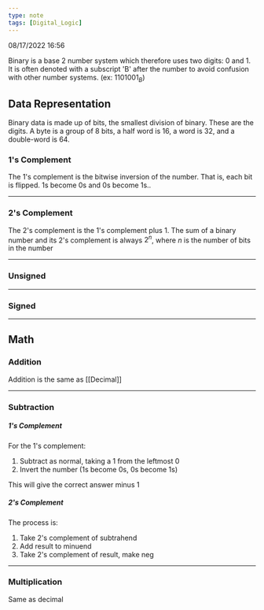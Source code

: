 ```yaml
---
type: note
tags: [Digital_Logic]
---
```

08/17/2022 16:56

  

Binary is a base 2 number system which therefore uses two digits: $0$ and $1$. It is often denoted with a subscript 'B' after the number to avoid confusion with other number systems. (ex: $1101001_B$)

## Data Representation
Binary data is made up of bits, the smallest division of binary. These are the digits. A byte is a group of 8 bits, a half word is 16, a word is 32, and a double-word is 64.

### 1's Complement
The 1's complement is the bitwise inversion of the number. That is, each bit is flipped. 1s become 0s and 0s become 1s..

---
### 2's Complement
The 2's complement is the 1's complement plus 1. The sum of a binary number and its 2's complement is always $2^n$, where $n$ is the number of bits in the number

---
### Unsigned


---

### Signed


---
## Math

### Addition
Addition is the same as [[Decimal]]

---
### Subtraction
##### 1's Complement
For the 1's complement:
1. Subtract as normal, taking a 1 from the leftmost 0
2. Invert the number (1s become 0s, 0s become 1s)

This will give the correct answer minus 1

##### 2's Complement
The process is:
1. Take 2's complement of subtrahend
2. Add result to minuend
3. Take 2's complement of result, make neg

---

### Multiplication
Same as decimal